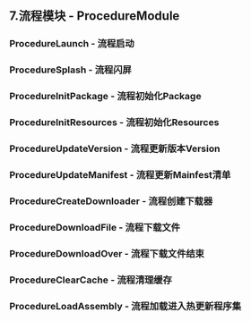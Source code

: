 ## 7.流程模块 - ProcedureModule

### ProcedureLaunch - 流程启动

### ProcedureSplash - 流程闪屏

### ProcedureInitPackage - 流程初始化Package

### ProcedureInitResources - 流程初始化Resources

### ProcedureUpdateVersion - 流程更新版本Version

### ProcedureUpdateManifest - 流程更新Mainfest清单

### ProcedureCreateDownloader - 流程创建下载器

### ProcedureDownloadFile - 流程下载文件

### ProcedureDownloadOver - 流程下载文件结束

### ProcedureClearCache - 流程清理缓存


### ProcedureLoadAssembly - 流程加载进入热更新程序集